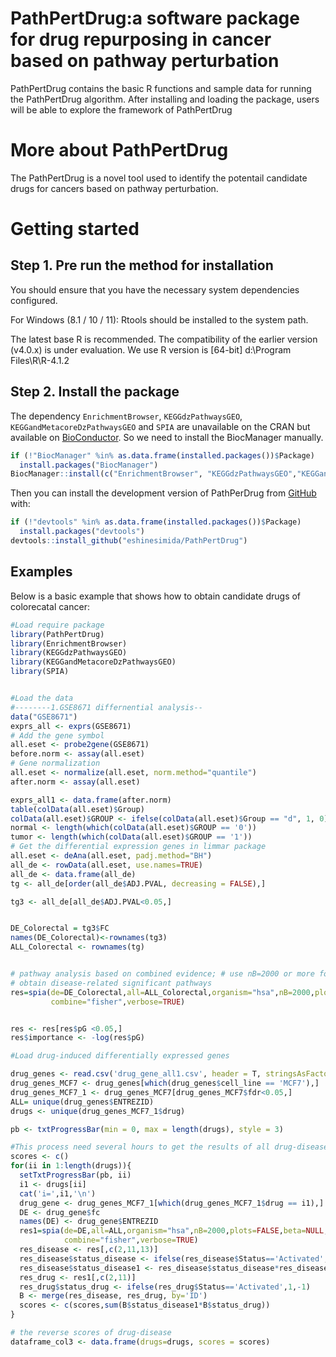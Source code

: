 # PathPertDrug:a software package for drug repurposing in cancer based on pathway perturbation

PathPertDrug contains the basic R functions and sample data for running the PathPertDrug algorithm. After installing and loading the package, users will be able to explore the framework of PathPertDrug


# More about PathPertDrug
The PathPertDrug is a novel tool used to identify the potentail candidate drugs for cancers based on pathway perturbation.

# Getting started

## Step 1. Pre run the method for installation

You should ensure that you have the necessary system dependencies configured.

For Windows (8.1 / 10 / 11): Rtools should be installed to the system path.

The latest base R is recommended. The compatibility of the earlier version (v4.0.x) is under evaluation.
We use R version is [64-bit] d:\Program Files\R\R-4.1.2

## Step 2. Install the package
The dependency `EnrichmentBrowser`, `KEGGdzPathwaysGEO`, `KEGGandMetacoreDzPathwaysGEO` and `SPIA` are unavailable on the CRAN but available on [BioConductor](https://www.bioconductor.org/). So we need to install the BiocManager manually. 

``` r
if (!"BiocManager" %in% as.data.frame(installed.packages())$Package)
  install.packages("BiocManager")
BiocManager::install(c("EnrichmentBrowser", "KEGGdzPathwaysGEO","KEGGandMetacoreDzPathwaysGEO","SPIA"))
```
Then you can install the development version of PathPerDrug from [GitHub](https://github.com/) with:

``` r
if (!"devtools" %in% as.data.frame(installed.packages())$Package)
  install.packages("devtools")
devtools::install_github("eshinesimida/PathPertDrug")

```
## Examples

Below is a basic example that shows how to obtain candidate drugs of colorecatal cancer:

``` r
#Load require package
library(PathPertDrug)
library(EnrichmentBrowser)
library(KEGGdzPathwaysGEO)
library(KEGGandMetacoreDzPathwaysGEO)
library(SPIA)


#Load the data
#--------1.GSE8671 differnential analysis--
data("GSE8671")
exprs_all <- exprs(GSE8671)
# Add the gene symbol
all.eset <- probe2gene(GSE8671)
before.norm <- assay(all.eset)
# Gene normalization
all.eset <- normalize(all.eset, norm.method="quantile")
after.norm <- assay(all.eset)

exprs_all1 <- data.frame(after.norm)
table(colData(all.eset)$Group)
colData(all.eset)$GROUP <- ifelse(colData(all.eset)$Group == "d", 1, 0)
normal <- length(which(colData(all.eset)$GROUP == '0'))
tumor <- length(which(colData(all.eset)$GROUP == '1'))
# Get the differential expression genes in limmar package
all.eset <- deAna(all.eset, padj.method="BH")
all_de <- rowData(all.eset, use.names=TRUE)
all_de <- data.frame(all_de)
tg <- all_de[order(all_de$ADJ.PVAL, decreasing = FALSE),]

tg3 <- all_de[all_de$ADJ.PVAL<0.05,]


DE_Colorectal = tg3$FC
names(DE_Colorectal)<-rownames(tg3)
ALL_Colorectal <- rownames(tg)


# pathway analysis based on combined evidence; # use nB=2000 or more for more accurate results
# obtain disease-related significant pathways
res=spia(de=DE_Colorectal,all=ALL_Colorectal,organism="hsa",nB=2000,plots=FALSE,beta=NULL,
         combine="fisher",verbose=TRUE)


res <- res[res$pG <0.05,]
res$importance <- -log(res$pG)

#Load drug-induced differentially expressed genes

drug_genes <- read.csv('drug_gene_all1.csv', header = T, stringsAsFactors = F)
drug_genes_MCF7 <- drug_genes[which(drug_genes$cell_line == 'MCF7'),]
drug_genes_MCF7_1 <- drug_genes_MCF7[drug_genes_MCF7$fdr<0.05,]
ALL= unique(drug_genes$ENTREZID)
drugs <- unique(drug_genes_MCF7_1$drug)

pb <- txtProgressBar(min = 0, max = length(drugs), style = 3)

#This process need several hours to get the results of all drug-disease 
scores <- c()
for(ii in 1:length(drugs)){
  setTxtProgressBar(pb, ii)
  i1 <- drugs[ii]
  cat('i=',i1,'\n')
  drug_gene <- drug_genes_MCF7_1[which(drug_genes_MCF7_1$drug == i1),]
  DE <- drug_gene$fc
  names(DE) <- drug_gene$ENTREZID
  res1=spia(de=DE,all=ALL,organism="hsa",nB=2000,plots=FALSE,beta=NULL,
            combine="fisher",verbose=TRUE)
  res_disease <- res[,c(2,11,13)]
  res_disease$status_disease <- ifelse(res_disease$Status=='Activated',1,-1)
  res_disease$status_disease1 <- res_disease$status_disease*res_disease$importance
  res_drug <- res1[,c(2,11)]
  res_drug$status_drug <- ifelse(res_drug$Status=='Activated',1,-1)
  B <- merge(res_disease, res_drug, by='ID')
  scores <- c(scores,sum(B$status_disease1*B$status_drug))
}

# the reverse scores of drug-disease
dataframe_col3 <- data.frame(drugs=drugs, scores = scores)
```

